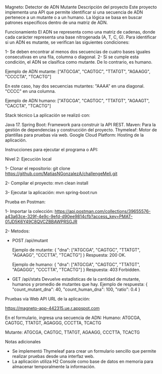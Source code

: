 Magneto: Detector de ADN Mutante
Descripción del proyecto
Este proyecto implementa una API que permite identificar si una secuencia de ADN pertenece a un mutante o a un humano. La lógica se basa en buscar patrones específicos dentro de una matriz de ADN.

Funcionamiento
El ADN se representa como una matriz de cadenas, donde cada carácter representa una base nitrogenada (A, T, C, G). Para identificar si un ADN es mutante, se verifican las siguientes condiciones:

1- Se deben encontrar al menos dos secuencias de cuatro bases iguales consecutivas en una fila, columna o diagonal.
2- Si se cumple esta condición, el ADN se clasifica como mutante. De lo contrario, es humano.

Ejemplo de ADN mutante: ["ATGCGA",  "CAGTGC",  "TTATGT",  "AGAAGG",  "CCCCTA",  "TCACTG"]

En este caso, hay dos secuencias mutantes:
"AAAA" en una diagonal.
"CCCC" en una columna.


Ejemplo de ADN humano: ["ATGCGA",  "CAGTGC",  "TTATGT",  "AGAAGT",  "CACCTA",  "TCACTG"]



Stack técnico
La aplicación se realizó con:

Java 17.
Spring Boot: Framework para construir la API REST.
Maven: Para la gestión de dependencias y construcción del proyecto.
Thymeleaf: Motor de plantillas para pruebas vía web.
Google Cloud Platform: Hosting de la aplicación.


Instrucciones para ejecutar el programa o API:

Nivel 2: Ejecución local

1- Clonar el repositorio:
git clone https://github.com/MatiasNGonzalezA/challengeMeli.git 

2- Compilar el proyecto: mvn clean install

3- Ejecutar la aplicación: mvn spring-boot:run



Prueba en Postman:


1- Importar la colección: https://api.postman.com/collections/39655576-a43a63ce-329f-4e9c-9efd-d90ee9814cfb?access_key=PMAT-01JD5K6Y49C8QVCZBBAWPRSGJR

2- Metodos:  

  - POST /api/mutant
    
    Ejemplo de mutante:
    {
        "dna": ["ATGCGA", "CAGTGC", "TTATGT", "AGAAGG", "CCCTTA", "TCACTG"]
    }
    Respuesta: 200 OK.


    Ejemplo de humano:
    {
        "dna": ["ATGCGA", "CAGTGC", "TTATGT", "AGAGGG", "CCCTTA", "TCACTG"]
    }
    Respuesta: 403 Forbidden.



  - GET /api/stats
    Devuelve estadísticas de la cantidad de mutante, humanos y promedio de mutantes que hay.
    Ejemplo de respuesta:
      {
      "count_mutant_dna": 40,
      "count_human_dna": 100,
      "ratio": 0.4
      }



Pruebas vía Web API
URL de la aplicación:

https://magneto-app-442315.ue.r.appspot.com


En el formulario, ingresa una secuencia de ADN:
Humano:
      ATGCGA, CAGTGC, TTATGT, AGAGGG, CCCTTA, TCACTG
      
Mutante:
      ATGCGA, CAGTGC, TTATGT, AGAAGG, CCCTTA, TCACTG



Notas adicionales
- Se implementó Thymeleaf para crear un formulario sencillo que permite realizar pruebas desde una interfaz web.
- La aplicación utiliza H2 Console como base de datos en memoria para almacenar temporalmente la información.



    
